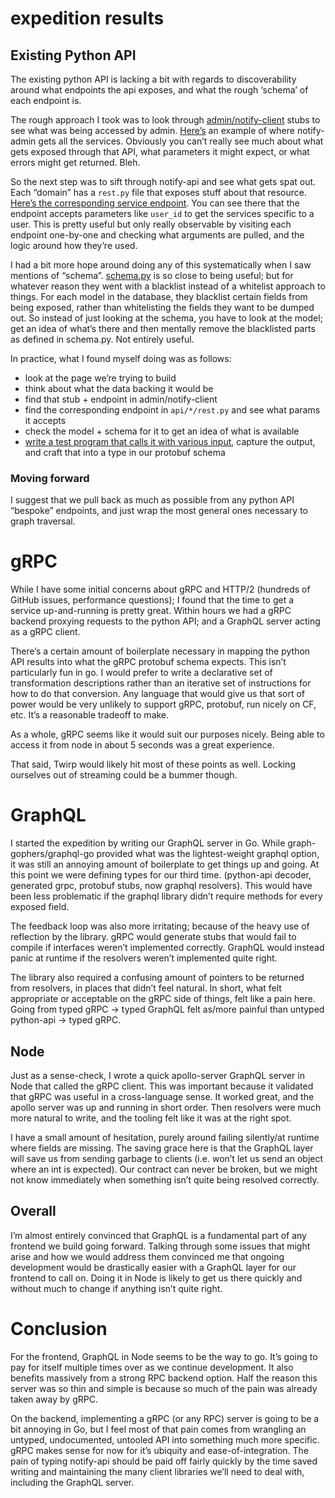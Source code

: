 # expedition results

## Existing Python API
The existing python API is lacking a bit with regards to discoverability around what endpoints the api exposes, and what the rough ‘schema’ of each endpoint is.

The rough approach I took was to look through [admin/notify-client](https://github.com/govau/notifications/tree/master/admin/app/notify_client) stubs to see what was being accessed by admin. [Here’s](https://github.com/govau/notifications/blob/19c97b6a0fcd253d71f3bd11f0b1068a1e0dc1a3/admin/app/notify_client/service_api_client.py#L66) an example of where notify-admin gets all the services. Obviously you can’t really see much about what gets exposed through that API, what parameters it might expect, or what errors might get returned. Bleh.

So the next step was to sift through notify-api and see what gets spat out. Each “domain” has a `rest.py` file that exposes stuff about that resource. [Here’s the corresponding service endpoint](https://github.com/govau/notifications/blob/master/api/app/service/rest.py#L133). You can see there that the endpoint accepts parameters like `user_id` to get the services specific to a user. This is pretty useful but only really observable by visiting each endpoint one-by-one and checking what arguments are pulled, and the logic around how they’re used.

I had a bit more hope around doing any of this systematically when I saw mentions of “schema”. [schema.py](https://github.com/govau/notifications/blob/master/api/app/schemas.py) is so close to being useful; but for whatever reason they went with a blacklist instead of a whitelist approach to things. For each model in the database, they blacklist certain fields from being exposed, rather than whitelisting the fields they want to be dumped out. So instead of just looking at the schema, you have to look at the model; get an idea of what’s there and then mentally remove the blacklisted parts as defined in schema.py. Not entirely useful.

In practice, what I found myself doing was as follows:

* look at the page we’re trying to build
* think about what the data backing it would be
* find that stub + endpoint in admin/notify-client
* find the corresponding endpoint in `api/*/rest.py` and see what params it accepts
* check the model + schema for it to get an idea of what is available
* [write a test program that calls it with various input](https://github.com/govau/notifications/blob/api-expedition/api-wrappers/python-api/interact.py), capture the output, and craft that into a type in our protobuf schema


### Moving forward

I suggest that we pull back as much as possible from any python API  “bespoke” endpoints, and just wrap the most general ones necessary to graph traversal.

# gRPC
While I have some initial concerns about gRPC and HTTP/2 (hundreds of GitHub issues, performance questions); I found that the time to get a service up-and-running is pretty great. Within hours we had a gRPC backend proxying requests to the python API; and a GraphQL server acting as a gRPC client. 

There’s a certain amount of boilerplate necessary in mapping the python API results into what the gRPC protobuf schema expects. This isn’t particularly fun in go. I would prefer to write a declarative set of transformation descriptions rather than an iterative set of instructions for how to do that conversion. Any language that would give us that sort of power would be very unlikely to support gRPC, protobuf, run nicely on CF, etc. It’s a reasonable tradeoff to make.

As a whole, gRPC seems like it would suit our purposes nicely. Being able to access it from node in about 5 seconds was a great experience.

That said, Twirp would likely hit most of these points as well. Locking ourselves out of streaming could be a bummer though.

# GraphQL
I started the expedition by writing our GraphQL server in Go. While graph-gophers/graphql-go provided what was the lightest-weight graphql option, it was still an annoying amount of boilerplate to get things up and going. At this point we were defining types for our third time. (python-api decoder, generated grpc, protobuf stubs, now graphql resolvers). This would have been less problematic if the graphql library didn’t require methods for every exposed field.

The feedback loop was also more irritating; because of the heavy use of reflection by the library. gRPC would generate stubs that would fail to compile if interfaces weren’t implemented correctly. GraphQL would instead panic at runtime if the resolvers weren’t implemented quite right. 

The library also required a confusing amount of pointers to be returned from resolvers, in places that didn’t feel natural. In short, what felt appropriate or acceptable on the gRPC side of things, felt like a pain here. Going from typed gRPC -> typed GraphQL felt as/more painful than untyped python-api -> typed gRPC.

## Node
Just as a sense-check, I wrote a quick apollo-server  GraphQL server in Node that called the gRPC client. This was important because it validated that gRPC was useful in a cross-language sense. It worked great, and the apollo server was up and running in short order. Then resolvers were much more natural to write, and the tooling felt like it was at the right spot.

I have a small amount of hesitation, purely around failing silently/at runtime where fields are missing.  The saving grace here is that the GraphQL layer will save us from sending garbage to clients (i.e. won’t let us send an object where an int is expected). Our contract can never be broken, but we might not know immediately when something isn’t quite being resolved correctly.

## Overall
I’m almost entirely convinced that GraphQL is a fundamental part of any frontend we build going forward. Talking through some issues that might arise and how we would address them convinced me that ongoing development would be drastically easier with a GraphQL layer for our frontend to call on. Doing it in Node is likely to get us there quickly and without much to change if anything isn’t quite right.


# Conclusion
For the frontend, GraphQL in Node seems to be the way to go. It’s going to pay for itself multiple times over as we continue development. It also benefits massively from a strong RPC backend option. Half the reason this server was so thin and simple is because so much of the pain was already taken away by gRPC.

On the backend, implementing a gRPC (or any RPC) server is going to be a bit annoying in Go, but I feel most of that pain comes from wrangling an untyped, undocumented, untooled API into something much more specific. gRPC makes sense for now for it’s ubiquity and ease-of-integration. The pain of typing notify-api should be paid off fairly quickly by the time saved writing and maintaining the many client libraries we’ll need to deal with, including the GraphQL server.
